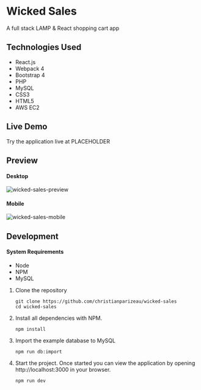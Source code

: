 # Wicked Sales

A full stack LAMP & React shopping cart app

## Technologies Used

- React.js
- Webpack 4
- Bootstrap 4
- PHP
- MySQL
- CSS3
- HTML5
- AWS EC2

## Live Demo


Try the application live at PLACEHOLDER

## Preview

#### Desktop

![wicked-sales-preview](https://user-images.githubusercontent.com/36774670/70953080-1cf24000-201d-11ea-89a8-a0132e914b2a.gif)

#### Mobile

![wicked-sales-mobile](https://user-images.githubusercontent.com/36774670/71202467-1ea44980-2251-11ea-87b3-ac17c505f04e.gif)

## Development

#### System Requirements

- Node
- NPM
- MySQL

1. Clone the repository

    ```shell
    git clone https://github.com/christianparizeau/wicked-sales
    cd wicked-sales
    ```

1. Install all dependencies with NPM.

    ```shell
    npm install
    ```
    
1. Import the example database to MySQL

    ```shell
    npm run db:import
    ```
1. Start the project. Once started you can view the application by opening http://localhost:3000 in your browser.

    ```shell
    npm run dev
    ```

    
